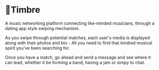 # 🥁Timbre 

A music networking platform connecting like-minded musicians, through a dating app style swiping mechanism.

As you swipe through potential matches, each user's media is displayed along with their photos and bio - All you need to find that kindred musical spirit you've been searching for. 

Once you have a match, go ahead and send a message and see where it can lead, whether it be forming a band, having a jam or simpy to chat.
